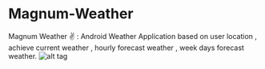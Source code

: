 # Magnum-Weather
Magnum Weather ✌️ : Android Weather Application based on user location , achieve current weather , hourly forecast weather , week days forecast weather.
![alt tag](https://github.com/nedaluof/Magnum-Weather/blob/master/magnumWeather.gif)
